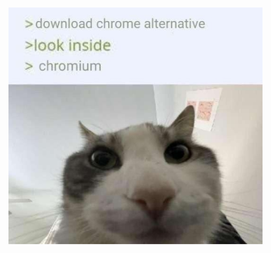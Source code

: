 <!--START_SECTION:update_image-->
<img src=https://raw.githubusercontent.com/sneakykestrel/sneakykestrel/main/.github/images/chromium.jpg height="" width="" align=left alt=kitty />
<!--END_SECTION:update_image-->

